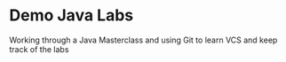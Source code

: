 # Demo Java Labs

Working through a Java Masterclass and using Git to learn VCS and keep track of the labs
